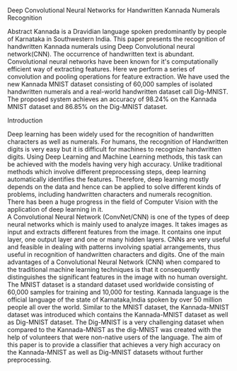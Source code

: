 Deep Convolutional Neural Networks for Handwritten Kannada Numerals Recognition


Abstract
Kannada is a Dravidian language spoken predominantly by people of Karnataka in Southwestern India.  This paper presents the recognition of handwritten Kannada numerals using Deep Convolutional neural network(CNN).  The occurrence of handwritten text is abundant. Convolutional neural networks have been known for it's computationally efficient way of extracting features.  Here we perform a series of convolution and pooling operations for feature extraction. We have used the new Kannada MNIST dataset consisting of  60,000 samples of isolated handwritten numerals and a real-world handwritten dataset call Dig-MNIST. The proposed system achieves an accuracy of 98.24\% on the Kannada MNIST dataset and 86.85\% on the Dig-MNIST dataset.


Introduction 

Deep learning has been widely used for the recognition of handwritten characters as well as numerals. For humans, the recognition of Handwritten digits is very easy but it is difficult for machines to recognize handwritten digits. Using Deep Learning and Machine Learning methods, this task can be achieved with the models having very high accuracy. 
	Unlike traditional methods which involve different preprocessing steps, deep learning automatically  identifies the features. Therefore, deep learning mostly depends on the data and hence can be applied to solve different kinds of problems, including handwritten characters and numerals recognition. There has been a huge progress in the field of Computer Vision with the application of deep learning in it.   
	 A Convolutional Neural Network (ConvNet/CNN) is one of the types of deep neural networks which is mainly used to analyze images. It takes images as input and extracts different features from the image. It contains one input layer, one output layer and one or many hidden layers. CNNs are very useful and feasible in dealing with patterns involving spatial arrangements, thus useful in recognition of handwritten characters and digits. One of the main advantages of a Convolutional Neural Network (CNN) when compared to the traditional machine learning techniques is that it consequently distinguishes the significant features in the image with no human oversight.
	 The MNIST dataset is a standard dataset used worldwide consisting of 60,000 samples for training and 10,000 for testing. Kannada language is the official language of the state of Karnataka,India spoken by over 50 million people all over the world. Similar to the MNIST dataset, the Kannada-MNIST dataset was introduced which contains the  Kannada-MNIST dataset as well as Dig-MNIST dataset. 
	The Dig-MNIST is a very challenging dataset when compared to the Kannada-MNIST as the dig-MNIST was created with the help of volunteers that were non-native users of the language. 
	The aim of this paper is to provide a classifier that achieves a very high accuracy on the Kannada-MNIST as well as Dig-MNIST datasets without further preprocessing.
